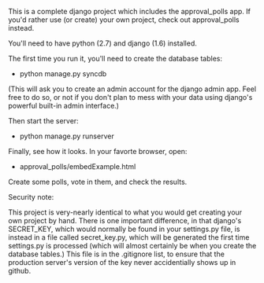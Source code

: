 This is a complete django project which includes the approval_polls app. If you'd rather use (or create) your own project, check out approval_polls instead.

You'll need to have python (2.7) and django (1.6) installed.

The first time you run it, you'll need to create the database tables:

* python manage.py syncdb

(This will ask you to create an admin account for the django admin app. Feel free to do so, or not if you don't plan to mess with your data using django's powerful built-in admin interface.)

Then start the server:

* python manage.py runserver

Finally, see how it looks. In your favorte browser, open:

* approval_polls/embedExample.html

Create some polls, vote in them, and check the results.

Security note:

This project is very-nearly identical to what you would get creating your own project by hand. There is one important difference, in that django's SECRET_KEY, which would normally be found in your settings.py file, is instead in a file called secret_key.py, which will be generated the first time settings.py is processed (which will almost certainly be when you create the database tables.) This file is in the .gitignore list, to ensure that the production server's version of the key never accidentially shows up in github.

